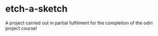 # etch-a-sketch
A project carried out in partial fulfilment for the completion of the odin project course!
